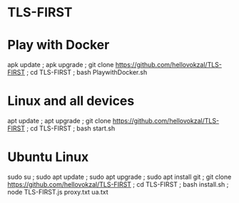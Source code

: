 # TLS-FIRST


# Play with Docker
apk update ; apk upgrade ; git clone https://github.com/hellovokzal/TLS-FIRST ; cd TLS-FIRST ; bash PlaywithDocker.sh
# Linux and all devices
apt update ; apt upgrade ; git clone https://github.com/hellovokzal/TLS-FIRST ; cd TLS-FIRST ; bash start.sh
# Ubuntu Linux
sudo su ; sudo apt update ; sudo apt upgrade ; sudo apt install git ; git clone https://github.com/hellovokzal/TLS-FIRST ; cd TLS-FIRST ; bash install.sh ; node TLS-FIRST.js <link> <secounds> proxy.txt ua.txt <threads> <rps>

